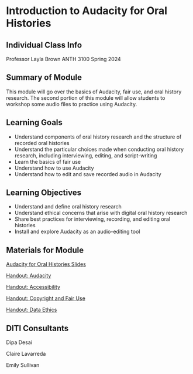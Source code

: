 <?xml version="1.0" encoding="UTF-8"?>
<h1>Introduction to Audacity for Oral Histories</h1>

<h2>Individual Class Info</h2>

Professor Layla Brown
ANTH 3100
Spring 2024

<h2>Summary of Module</h2>

This module will go over the basics of Audacity, fair use, and oral history research. The second portion of this module will allow students to workshop some audio files to practice using Audacity.

<h2>Learning Goals</h2>

* Understand components of oral history research and the structure of recorded oral histories
* Understand the particular choices made when conducting oral history research, including interviewing, editing, and script-writing
* Learn the basics of fair use
* Understand how to use Audacity
* Understand how to edit and save recorded audio in Audacity

<h2>Learning Objectives</h2>

* Understand and define oral history research
* Understand ethical concerns that arise with digital oral history research
* Share best practices for interviewing, recording, and editing oral histories
* Install and explore Audacity as an audio-editing tool

<h2>Materials for Module</h2>

[Audacity for Oral Histories Slides](https://github.com/NULabNortheastern/digitalassignmentshowcase/blob/main/audio-editing_podcasting/sp24-brown-anth3100-audacity/SP24-Brown-ANTH3100-AudacityOralHistories.pdf)

[Handout: Audacity](https://github.com/NULabNortheastern/digitalassignmentshowcase/blob/master/handouts/audio-editing_podcasting/Handout-Audacity.pdf)

[Handout: Accessibility](https://github.com/NULabNortheastern/digitalassignmentshowcase/blob/main/handouts/general/Handout-Accessibility_in_Digital_Content.pdf)

[Handout: Copyright and Fair Use](https://github.com/NULabNortheastern/digitalassignmentshowcase/blob/main/handouts/general/Copyright-Fair-Use.pdf)

[Handout: Data Ethics](https://github.com/NULabNortheastern/digitalassignmentshowcase/blob/main/handouts/data-ethics/Handout-Data_Ethics.pdf)

<h2>DITI Consultants</h2>

Dipa Desai

Claire Lavarreda

Emily Sullivan

